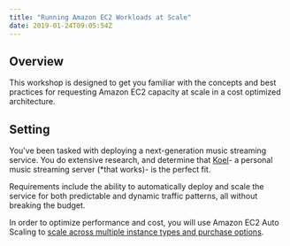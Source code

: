 ```yaml
---
title: "Running Amazon EC2 Workloads at Scale"
date: 2019-01-24T09:05:54Z
---
```


## Overview 
This workshop is designed to get you familiar with the concepts and best practices for requesting Amazon EC2 capacity at scale in a cost optimized architecture.

## Setting
You've been tasked with deploying a next-generation music streaming service. You do extensive research, and determine that [Koel](https://koel.phanan.net/)- a personal music streaming server (*that works)- is the perfect fit.

Requirements include the ability to automatically deploy and scale the service for both predictable and dynamic traffic patterns, all without breaking the budget.

In order to optimize performance and cost, you will use Amazon EC2 Auto Scaling to [scale across multiple instance types and purchase options](https://aws.amazon.com/blogs/aws/new-ec2-auto-scaling-groups-with-multiple-instance-types-purchase-options/).

